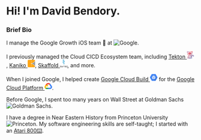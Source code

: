 # Hi! I'm David Bendory.

### Brief Bio
I manage the Google Growth iOS team 📱 at
<img src="https://upload.wikimedia.org/wikipedia/commons/2/2f/Google_2015_logo.svg" width="68" height="23" alt="Google"/>.

I previously managed the Cloud CICD Ecosystem team, including
[Tekton <img src="./tekton.png" alt="Tekton" width="20" height="20"/>](https://tekton.dev),
[Kaniko <img src="./kaniko.png" alt="Kaniko" width="20" height="20"/>](https://kaniko.dev),
[Skaffold <img src="./skaffold.png" alt="Skaffold" width="20" height="20"/>](https://skaffold.dev),
and more.

When I joined Google, I helped create
[Google Cloud Build <img src="./gcb.png" alt="Google Cloud Build" width="20" height="20" />](https://cloud.google.com/cloud-build)
for the
[Google Cloud Platform <img src="./gcp.png" alt="Google Cloud" width="20" height="20" />](https://cloud.google.com).

Before Google, I spent too many years on Wall Street at Goldman Sachs
<img src="https://upload.wikimedia.org/wikipedia/commons/6/61/Goldman_Sachs.svg" alt="Goldman Sachs" height="20" width="20"/>.

I have a degree in Near Eastern History from Princeton University
<img src="https://upload.wikimedia.org/wikipedia/commons/d/d0/Princeton_seal.svg" alt="Princeton" height="18" width="23">.
My software engineering skills are self-taught; I started with an
[Atari 800⌨️](https://en.wikipedia.org/wiki/Atari_8-bit_family).
